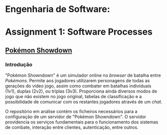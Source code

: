 # **Engenharia de Software:**
# Assignment 1: Software Processes

## [Pokémon Showdown](https://www.pokemonshowdown.com)

### Introdução

"Pokémon Showndown" é um simulador online no *browser* de batalha entre *Pokémons*.
Permite aos jogadores utilizarem personagens de todas as gerações do vídeo jogo, assim como
combater em batalhas individuais (1v1), duplas (2v2), ou triplas (3v3).
Proporciona ainda diversos modos de jogo que não existem no jogo original, tabelas de classificação
e a possibilidade de comunicar com os restantes jogadores através de um *chat*.

O repositório em análise contém os ficheiros necessários para a configuração de um servidor de
"Pokémon Showndown". O servidor providencia os serviços fundamentais para o funcionamento dos sistemas
de combate, interação entre clientes, autenticação, entre outros.


